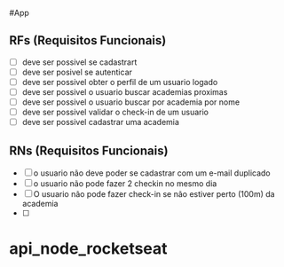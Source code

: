 #App

## RFs (Requisitos Funcionais)

- [ ] deve ser possivel se cadastrart
- [ ] deve ser posivel se autenticar
- [ ] deve ser possivel obter o perfil de um usuario logado
- [ ] deve ser possivel o usuario buscar academias proximas 
- [ ] deve ser possivel o usuario buscar por academia por nome
- [ ] deve ser possivel validar o check-in de um usuario
- [ ] deve ser possivel cadastrar uma academia

## RNs (Requisitos Funcionais)

- [ ] o usuario não deve poder se cadastrar com um e-mail duplicado
- [ ] o usuario não pode fazer 2 checkin no mesmo dia 
- [ ] O usuario não pode fazer check-in se não estiver perto (100m) da academia
- [ ] 
# api_node_rocketseat
